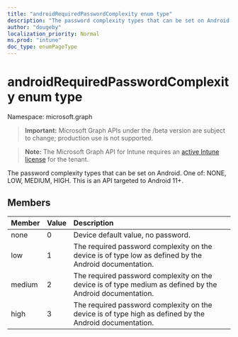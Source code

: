 ```yaml
---
title: "androidRequiredPasswordComplexity enum type"
description: "The password complexity types that can be set on Android. One of: NONE, LOW, MEDIUM, HIGH. This is an API targeted to Android 11+."
author: "dougeby"
localization_priority: Normal
ms.prod: "intune"
doc_type: enumPageType
---
```


# androidRequiredPasswordComplexity enum type

Namespace: microsoft.graph

> **Important:** Microsoft Graph APIs under the /beta version are subject to change; production use is not supported.

> **Note:** The Microsoft Graph API for Intune requires an [active Intune license](https://go.microsoft.com/fwlink/?linkid=839381) for the tenant.

The password complexity types that can be set on Android. One of: NONE, LOW, MEDIUM, HIGH. This is an API targeted to Android 11+.

## Members
|Member|Value|Description|
|:---|:---|:---|
|none|0|Device default value, no password.|
|low|1|The required password complexity on the device is of type low as defined by the Android documentation.|
|medium|2|The required password complexity on the device is of type medium as defined by the Android documentation.|
|high|3|The required password complexity on the device is of type high as defined by the Android documentation.|




